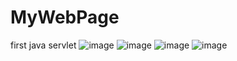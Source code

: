 # MyWebPage
first java servlet
![image](https://user-images.githubusercontent.com/58872563/77243002-f6046500-6c2e-11ea-9d8f-422ed94faa5f.png)
![image](https://user-images.githubusercontent.com/58872563/77243018-2e0ba800-6c2f-11ea-85fa-8e3c4646f570.png)
![image](https://user-images.githubusercontent.com/58872563/77243031-64492780-6c2f-11ea-9e75-6dd034e842c2.png)
![image](https://user-images.githubusercontent.com/58872563/77243096-18e34900-6c30-11ea-9a02-1e94c3c1569b.png)
